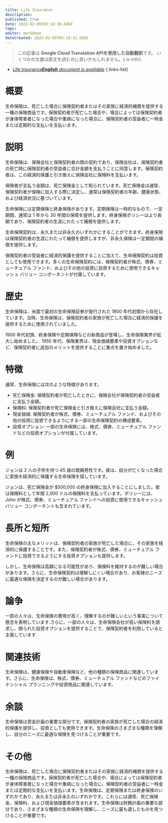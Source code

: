 ```yaml
---
title: Life Insurance
description: 
published: true
date: 2023-02-05T03:18:38.846Z
tags: 
editor: markdown
dateCreated: 2023-02-05T03:18:32.589Z
---
```


> この記事は **Google Cloud Translation APIを使用した自動翻訳**です。
いくつかの文書は原文を読むのに良いかもしれません。{.is-info}



- [Life Insurance***English** document is available*](/en/Knowledge-base/Dictionary/life-insurance)
{.links-list}

  
# 概要
生命保険は、死亡した場合に保険契約者またはその家族に経済的補償を提供する一種の保険商品です。保険契約者が死亡した場合や、場合によっては保険契約者が身体障害者になった場合や重病になった場合に、保険契約者の受益者に一時金または定期的な支払いを支払います。

# 説明
生命保険は、保険会社と保険契約者の間の契約であり、保険会社は、保険契約者の死亡時に保険契約者の受益者に合計金額を支払うことに同意します。保険契約者は、この経済的保護と引き換えに保険会社に保険料を支払います。

保険者が支払う金額は、死亡保険金として知られています。死亡保険金は通常、保険契約者が保険に加入する際に決定し、通常は保険契約者の年齢、健康状態、および経済状況に基づいています。

生命保険には定期保険と終身保険があります。定期保険は一時的なもので、一定期間、通常は 1 年から 30 年間の保障を提供します。終身保険ポリシーはより長期であり、保険契約者の生涯にわたって補償を提供します。

生命保険契約は、永久または非永久のいずれかにすることができます。終身保険は保険契約者の生涯にわたって補償を提供しますが、非永久保険は一定期間の補償を提供します。

保険契約者の受益者に経済的保護を提供することに加えて、生命保険契約は投資としても使用できます。多くの生命保険契約には、保険契約者が株式、債券、ミューチュアル ファンド、およびその他の投資に投資するために使用できるキャッシュ バリュー コンポーネントが付属しています。

# 歴史
生命保険は、米国で最初の生命保険証券が発行された 1800 年代初頭から存在しています。当時、生命保険は、保険契約者の家族が死亡した場合に経済的保護を提供するために使用されていました。

1900 年代初頭、終身保険や定期保険などの新商品が登場し、生命保険業界が拡大し始めました。 1950 年代、保険業界は、現金価値要素や投資オプションなど、保険契約者に追加のメリットを提供することに重点を置き始めました。

# 特徴
通常、生命保険には次のような特徴があります。

- 死亡保険金: 保険契約者が死亡したときに、保険会社が保険契約者の受益者に支払う金額。
- 保険料: 保険契約者が死亡保険金と引き換えに保険会社に支払う金額。
- 現金価値: 保険契約者が株式、債券、ミューチュアル ファンド、およびその他の投資に投資できるようにする一部の生命保険契約の構成要素。
- 投資オプション: 一部の生命保険には、株式、債券、ミューチュアル ファンドなどの投資オプションが付属しています。

# 例
ジョンは 2 人の子供を持つ 45 歳の既婚男性です。彼は、自分が亡くなった場合に家族を経済的に保護する生命保険を探しています。

ジョンは、死亡保険金が $500,000 の終身保険に加入することにしました。彼は保険料として年間 2,000 ドルの保険料を支払っています。ポリシーには、John が株式、債券、ミューチュアル ファンドへの投資に使用できるキャッシュ バリュー コンポーネントも含まれています。

# 長所と短所
生命保険の主なメリットは、保険契約者の家族が死亡した場合に、その家族を経済的に保護することです。また、保険契約者が株式、債券、ミューチュアル ファンドに投資できるようにする投資オプションも提供します。

しかし、生命保険は高額になる可能性があり、保険料を維持するのが難しい場合があります。さらに、生命保険契約は理解しにくい場合があり、お客様のニーズに最適な保険を決定するのが難しい場合があります。

# 論争
一部の人々は、生命保険の費用が高く、理解するのが難しいという事実について懸念を表明しています.さらに、一部の人々は、生命保険会社が高い保険料を請求し、限られた投資オプションを提供することで、保険契約者を利用していると主張しています.

# 関連技術
生命保険は、健康保険や自動車保険など、他の種類の保険商品に関連しています。さらに、生命保険は、株式、債券、ミューチュアル ファンドなどのファイナンシャル プランニングや投資商品に関連しています。

# 余談
生命保険は資金計画の重要な部分です。保険契約者の家族が死亡した場合の経済的保護を提供し、投資としても使用できます。生命保険のさまざまな種類を理解し、自分のニーズに最適な保険を見つけることが重要です。

# その他
生命保険は、死亡した場合に保険契約者またはその家族に経済的補償を提供する一種の保険商品です。保険契約者が死亡した場合や、場合によっては保険契約者が身体障害者になった場合や重病になった場合に、保険契約者の受益者に一時金または定期的な支払いを支払います。生命保険は、定期保険または終身保険のいずれかであり、永久または非永久のいずれかです。これらには通常、死亡保険金、保険料、および現金価値要素が含まれます。生命保険は財務計画の重要な部分であり、さまざまな種類の生命保険を理解し、ニーズに最も適したものを見つけることが重要です。